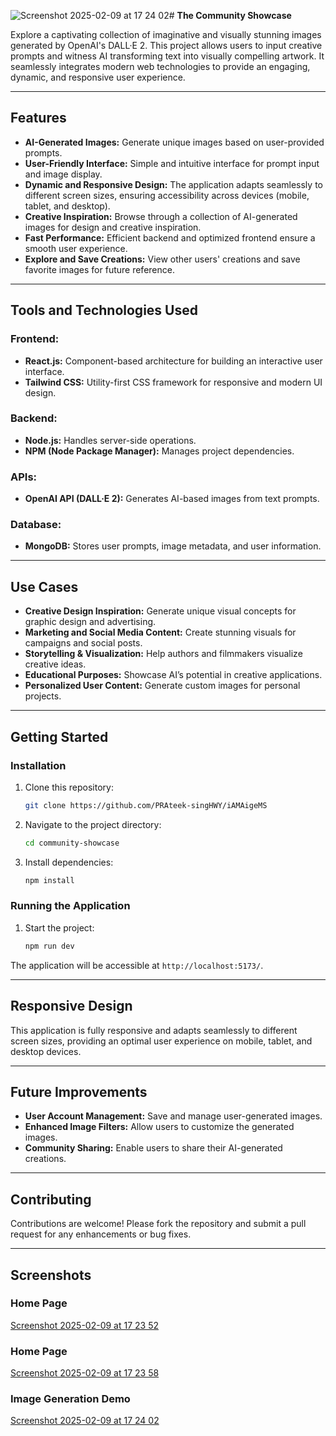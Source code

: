 ![Screenshot 2025-02-09 at 17 24 02](https://github.com/user-attachments/assets/d45e1783-5f31-463c-8248-c9409a5442cd)# **The Community Showcase**

Explore a captivating collection of imaginative and visually stunning images generated by OpenAI's DALL·E 2. This project allows users to input creative prompts and witness AI transforming text into visually compelling artwork. It seamlessly integrates modern web technologies to provide an engaging, dynamic, and responsive user experience.

---

## **Features**

- **AI-Generated Images:** Generate unique images based on user-provided prompts.
- **User-Friendly Interface:** Simple and intuitive interface for prompt input and image display.
- **Dynamic and Responsive Design:** The application adapts seamlessly to different screen sizes, ensuring accessibility across devices (mobile, tablet, and desktop).
- **Creative Inspiration:** Browse through a collection of AI-generated images for design and creative inspiration.
- **Fast Performance:** Efficient backend and optimized frontend ensure a smooth user experience.
- **Explore and Save Creations:** View other users' creations and save favorite images for future reference.

---

## **Tools and Technologies Used**

### **Frontend:**

- **React.js:** Component-based architecture for building an interactive user interface.
- **Tailwind CSS:** Utility-first CSS framework for responsive and modern UI design.

### **Backend:**

- **Node.js:** Handles server-side operations.
- **NPM (Node Package Manager):** Manages project dependencies.

### **APIs:**

- **OpenAI API (DALL·E 2):** Generates AI-based images from text prompts.

### **Database:**

- **MongoDB:** Stores user prompts, image metadata, and user information.

---

## **Use Cases**

- **Creative Design Inspiration:** Generate unique visual concepts for graphic design and advertising.
- **Marketing and Social Media Content:** Create stunning visuals for campaigns and social posts.
- **Storytelling & Visualization:** Help authors and filmmakers visualize creative ideas.
- **Educational Purposes:** Showcase AI’s potential in creative applications.
- **Personalized User Content:** Generate custom images for personal projects.

---

## **Getting Started**

### **Installation**

1. Clone this repository:
   ```bash
   git clone https://github.com/PRAteek-singHWY/iAMAigeMS
   ```
2. Navigate to the project directory:
   ```bash
   cd community-showcase
   ```
3. Install dependencies:
   ```bash
   npm install
   ```

### **Running the Application**

1. Start the project:
   ```bash
   npm run dev
   ```


The application will be accessible at `http://localhost:5173/`.

---

## **Responsive Design**

This application is fully responsive and adapts seamlessly to different screen sizes, providing an optimal user experience on mobile, tablet, and desktop devices.

---

## **Future Improvements**

- **User Account Management:** Save and manage user-generated images.
- **Enhanced Image Filters:** Allow users to customize the generated images.
- **Community Sharing:** Enable users to share their AI-generated creations.

---

## **Contributing**

Contributions are welcome! Please fork the repository and submit a pull request for any enhancements or bug fixes.

---


## Screenshots

### Home Page
[Screenshot 2025-02-09 at 17 23 52](https://github.com/user-attachments/assets/9fa04c18-fd8f-4ff6-a523-0e6212011d42)



### Home Page
[Screenshot 2025-02-09 at 17 23 58](https://github.com/user-attachments/assets/977c22d7-92fc-48fc-a321-49aae3b70e20)



### Image Generation Demo
[Screenshot 2025-02-09 at 17 24 02](https://github.com/user-attachments/assets/e490a077-db72-4d3b-bef9-71bffe25ee52)





